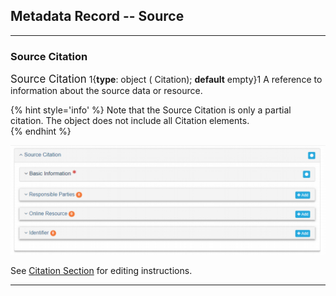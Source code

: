 ## Metadata Record -- Source
---

### Source Citation

<span class="md-panel" style="font-size: larger">Source Citation</span> 1{**type**: object (<span class="md-panel"> Citation</span>); **default** empty}1  A reference to information about the source data or resource.  

{% hint style='info' %}
  Note that the <span class="md-panel">Source Citation</span> is only a partial citation.  The object does not include all <span class="md-panel">Citation</span> elements.  
{% endhint %}

![Source Citation Panel](/assets/reference/edit-objects/metadata/lineage/sourceCitation-panel.png)

See [Citation Section](../../../citation/citation-section.md) for editing instructions.
  
---
